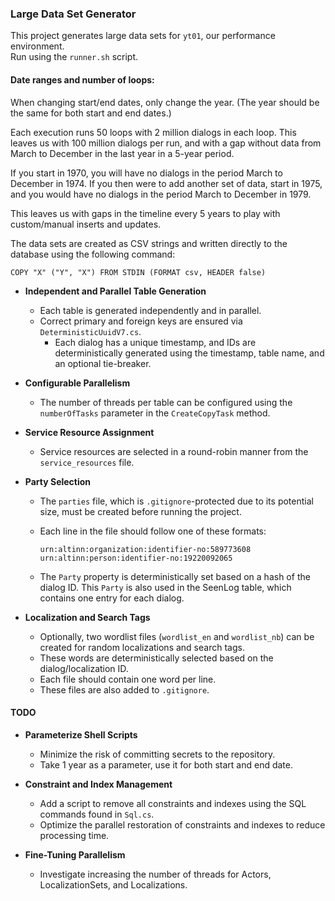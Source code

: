### Large Data Set Generator

This project generates large data sets for `yt01`, our performance environment.   
Run using the `runner.sh` script. 

#### Date ranges and number of loops:  
When changing start/end dates, only change the year. (The year should be the same for both start and end dates.)

Each execution runs 50 loops with 2 million dialogs in each loop. This leaves us with 100 million dialogs per run, and with a gap without data from March to December in the last year in a 5-year period.  

If you start in 1970, you will have no dialogs in the period March to December in 1974.
If you then were to add another set of data, start in 1975, and you would have no dialogs in the period March to December in 1979.

This leaves us with gaps in the timeline every 5 years to play with custom/manual inserts and updates.


The data sets are created as CSV strings and written directly to the database using the following command:
```
COPY "X" ("Y", "X") FROM STDIN (FORMAT csv, HEADER false)
```

* **Independent and Parallel Table Generation**
    - Each table is generated independently and in parallel.
    - Correct primary and foreign keys are ensured via `DeterministicUuidV7.cs`.
        - Each dialog has a unique timestamp, and IDs are deterministically generated using the timestamp, table name, and an optional tie-breaker.


* **Configurable Parallelism**
    - The number of threads per table can be configured using the `numberOfTasks` parameter in the `CreateCopyTask` method.


* **Service Resource Assignment**
    - Service resources are selected in a round-robin manner from the `service_resources` file.


* **Party Selection**
    - The `parties` file, which is `.gitignore`-protected due to its potential size, must be created before running the project.
    - Each line in the file should follow one of these formats:

      ```
      urn:altinn:organization:identifier-no:589773608
      urn:altinn:person:identifier-no:19220092065
      ```
    - The `Party` property is deterministically set based on a hash of the dialog ID. This `Party` is also used in the SeenLog table, which contains one entry for each dialog.


* **Localization and Search Tags**
    - Optionally, two wordlist files (`wordlist_en` and `wordlist_nb`) can be created for random localizations and search tags.
    - These words are deterministically selected based on the dialog/localization ID.
    - Each file should contain one word per line.
    - These files are also added to `.gitignore`.

#### TODO

- **Parameterize Shell Scripts**
    - Minimize the risk of committing secrets to the repository.
    - Take 1 year as a parameter, use it for both start and end date.

- **Constraint and Index Management**
    - Add a script to remove all constraints and indexes using the SQL commands found in `Sql.cs`.
    - Optimize the parallel restoration of constraints and indexes to reduce processing time.


- **Fine-Tuning Parallelism**
    - Investigate increasing the number of threads for Actors, LocalizationSets, and Localizations.
